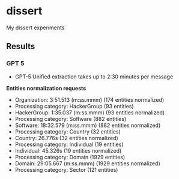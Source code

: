 # dissert
My dissert experiments

## Results

### GPT 5

* GPT-5 Unified extraction takes up to 2:30 minutes per message

**Entities normalization requests**

* Organization: 3:51.513 (m:ss.mmm) (174 entities normalized)
* Processing category: HackerGroup (93 entities)
* HackerGroup: 1:35.037 (m:ss.mmm) (93 entities normalized)
* Processing category: Software (882 entities)
* Software: 18:32.579 (m:ss.mmm) (882 entities normalized)
* Processing category: Country (32 entities)
* Country: 26.776s (32 entities normalized)
* Processing category: Individual (19 entities)
* Individual: 45.326s (19 entities normalized)
* Processing category: Domain (1929 entities)
* Domain: 29:05.667 (m:ss.mmm) (1929 entities normalized)
* Processing category: Sector (121 entities)